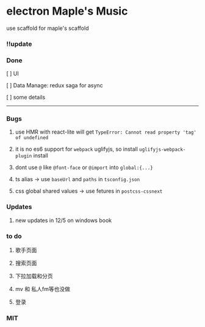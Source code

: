 # electron Maple's Music

use scaffold for maple's scaffold

### !!update

### Done

[ ] UI

[ ] Data Manage: redux saga for async

[ ] some details

---

### Bugs

1. use HMR with react-lite will get `TypeError: Cannot read property 'tag' of undefined`

1. it is no es6 support for `webpack` uglifyjs, so install `uglifyjs-webpack-plugin` install

1. dont use `@` like `@font-face` or `@import` into `global:{...}`

1. ts alias -> use `baseUrl` and `paths` in `tsconfig.json`

1. css global shared values -> use fetures in `postcss-cssnext`

###  Updates

1. new updates in 12/5 on windows book

### to do

1. 歌手页面

1. 搜索页面

1. 下拉加载和分页

1. mv 和 私人fm等也没做

1. 登录

### MIT
